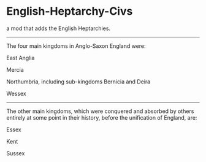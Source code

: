# English-Heptarchy-Civs
a mod that adds the English Heptarchies.

--------------------------------------------------------------------

The four main kingdoms in Anglo-Saxon England were:

East Anglia

Mercia

Northumbria, including sub-kingdoms Bernicia and Deira

Wessex

--------------------------------------------------------------------

The other main kingdoms, which were conquered and absorbed by others entirely at some point in their history, before the unification of England, are:

Essex

Kent

Sussex
